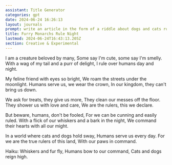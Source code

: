 ```yaml
---
assistant: Title Generator
categories: gpt
date: 2024-06-24 16:26:13
layout: journals
prompt: write an article in the form of a riddle about dogs and cats ruling humans. End it with a haiku.
title: Furry Monarchs Rule Night
lastmod: 2024-06-24T16:43:13.205Z
section: Creative & Experimental
---
```


I am a creature beloved by many,
Some say I'm cute, some say I'm smelly.
With a wag of my tail and a purr of delight,
I rule over humans day and night.

My feline friend with eyes so bright,
We roam the streets under the moonlight.
Humans serve us, we wear the crown,
In our kingdom, they can't bring us down.

We ask for treats, they give us more,
They clean our messes off the floor.
They shower us with love and care,
We are the rulers, this we declare.

But beware, humans, don't be fooled,
For we can be cunning and easily ruled.
With a flick of our whiskers and a bark in the night,
We command their hearts with all our might.

In a world where cats and dogs hold sway,
Humans serve us every day.
For we are the true rulers of this land,
With our paws in command.

Haiku:
Whiskers and fur fly,
Humans bow to our command,
Cats and dogs reign high.